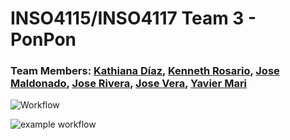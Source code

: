 # INSO4115/INSO4117 Team 3 - PonPon
### Team Members: [Kathiana Díaz](https://github.com/kathianadiaz), [Kenneth Rosario](https://github.com/kenneth-rosario), [Jose Maldonado](https://github.com/jose-maldonado), [Jose Rivera](https://github.com/jvserivera), [Jose Vera](https://github.com/josevera7), [Yavier Mari](https://github.com/YMari)

![Workflow](https://github.com/github/semester-project-team-3/workflows/node.js.yml/badge.svg?branch=jvserivera-CI)

![example workflow](https://github.com/github/docs/actions/workflows/node.js.yml/badge.svg?branch=jvserivera-CI)
